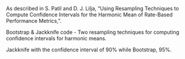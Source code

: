 As described in S. Patil and D. J. Lilja, “Using Resampling Techniques to Compute Confidence Intervals for the Harmonic Mean of Rate-Based Performance Metrics,”.

Bootstrap & Jackknife code  - Two resampling techniques for computing confidence intervals for harmonic means.

Jackknife with the confidence interval of 90% while Bootstrap, 95%.
